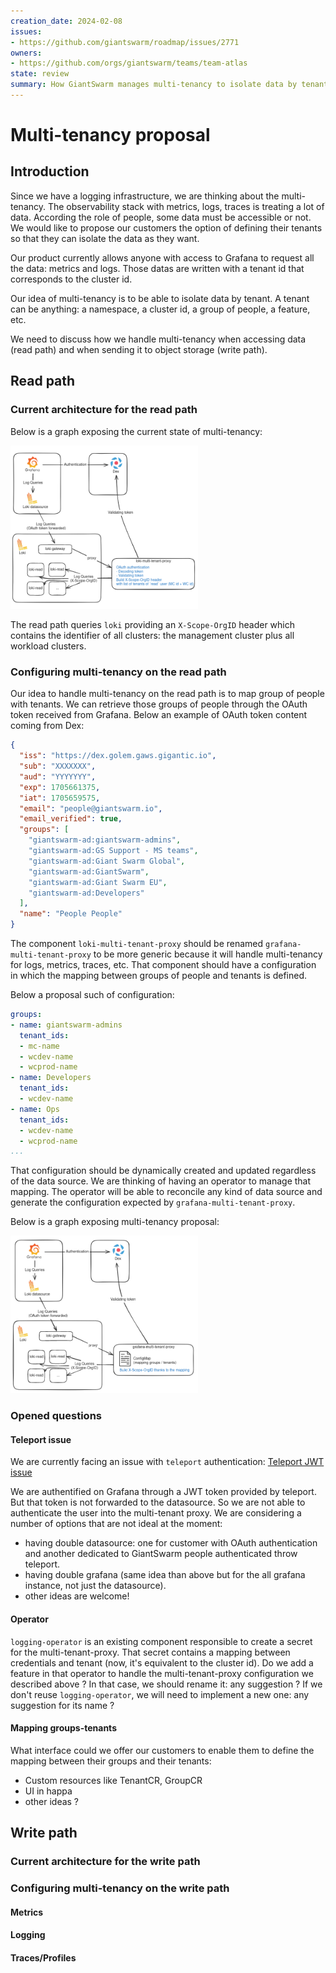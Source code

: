 ```yaml
---
creation_date: 2024-02-08
issues:
- https://github.com/giantswarm/roadmap/issues/2771
owners:
- https://github.com/orgs/giantswarm/teams/team-atlas
state: review
summary: How GiantSwarm manages multi-tenancy to isolate data by tenants (i.e. metrics, logs, traces).
---
```


# Multi-tenancy proposal

## Introduction

Since we have a logging infrastructure, we are thinking about the multi-tenancy.
The observability stack with metrics, logs, traces is treating a lot of data.
According the role of people, some data must be accessible or not.
We would like to propose our customers the option of defining their tenants so that they can isolate the data as they want.

Our product currently allows anyone with access to Grafana to request all the data: metrics and logs.
Those datas are written with a tenant id that corresponds to the cluster id.

Our idea of multi-tenancy is to be able to isolate data by tenant. A tenant can be anything: a namespace, a cluster id, a group of people, a feature, etc.

We need to discuss how we handle multi-tenancy when accessing data (read path) and when sending it to object storage (write path).

## Read path

### Current architecture for the read path

Below is a graph exposing the current state of multi-tenancy:

<img src="./assets/current-multi-tenancy.png" width="300" alt="Loki multi-tenancy on the read path">

The read path queries `loki` providing an `X-Scope-OrgID` header which contains the identifier of all clusters: the management cluster plus all workload clusters.

### Configuring multi-tenancy on the read path

Our idea to handle multi-tenancy on the read path is to map group of people with tenants.
We can retrieve those groups of people through the OAuth token received from Grafana.
Below an example of OAuth token content coming from Dex:

```json
{
  "iss": "https://dex.golem.gaws.gigantic.io",
  "sub": "XXXXXXX",
  "aud": "YYYYYYY",
  "exp": 1705661375,
  "iat": 1705659575,
  "email": "people@giantswarm.io",
  "email_verified": true,
  "groups": [
    "giantswarm-ad:giantswarm-admins",
    "giantswarm-ad:GS Support - MS teams",
    "giantswarm-ad:Giant Swarm Global",
    "giantswarm-ad:GiantSwarm",
    "giantswarm-ad:Giant Swarm EU",
    "giantswarm-ad:Developers"
  ],
  "name": "People People"
}
```

The component `loki-multi-tenant-proxy` should be renamed `grafana-multi-tenant-proxy` to be more generic because it will handle multi-tenancy for logs, metrics, traces, etc.
That component should have a configuration in which the mapping between groups of people and tenants is defined.

Below a proposal such of configuration:

```yaml
groups:
- name: giantswarm-admins
  tenant_ids:
  - mc-name
  - wcdev-name
  - wcprod-name
- name: Developers
  tenant_ids:
  - wcdev-name
- name: Ops
  tenant_ids:
  - wcdev-name
  - wcprod-name
...
```

That configuration should be dynamically created and updated regardless of the data source.
We are thinking of having an operator to manage that mapping. The operator will be able to reconcile any kind of data source and generate the configuration expected by `grafana-multi-tenant-proxy`.

Below is a graph exposing multi-tenancy proposal:

<img src="./assets/future-multi-tenancy.png" width="300" alt="Multi-tenancy proposal on the read path">

### Opened questions

#### Teleport issue

We are currently facing an issue with `teleport` authentication:
[Teleport JWT issue](https://github.com/giantswarm/giantswarm/issues/29719)

We are authentified on Grafana through a JWT token provided by teleport.
But that token is not forwarded to the datasource.
So we are not able to authenticate the user into the multi-tenant proxy.
We are considering a number of options that are not ideal at the moment:

- having double datasource: one for customer with OAuth authentication and another dedicated to GiantSwarm people authenticated throw teleport.
- having double grafana (same idea than above but for the all grafana instance, not just the datasource).
- other ideas are welcome!

#### Operator

`logging-operator` is an existing component responsible to create a secret for the multi-tenant-proxy. That secret contains a mapping between credentials and tenant (now, it's equivalent to the cluster id).
Do we add a feature in that operator to handle the multi-tenant-proxy configuration we described above ?
In that case, we should rename it: any suggestion ?
If we don't reuse `logging-operator`, we will need to implement a new one: any suggestion for its name ?

#### Mapping groups-tenants

What interface could we offer our customers to enable them to define the mapping between their groups and their tenants:

- Custom resources like TenantCR, GroupCR
- UI in happa
- other ideas ?

## Write path

### Current architecture for the write path

### Configuring multi-tenancy on the write path

#### Metrics

#### Logging

#### Traces/Profiles
